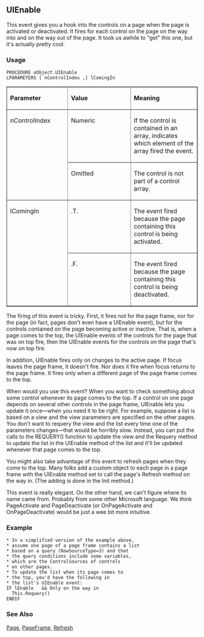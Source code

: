 ## UIEnable

This event gives you a hook into the controls on a page when the page is activated or deactivated. It fires for each control on the page on the way into and on the way out of the page. It took us awhile to "get" this one, but it's actually pretty cool.

### Usage

```foxpro
PROCEDURE oObject.UIEnable
LPARAMETERS [ nControlIndex ,] lComingIn
```
<table border cellspacing=0 cellpadding=0 width=100%>
<tr>
  <td width=32% valign=top>
  <p><b>Parameter</b></p>
  </td>
  <td width=23% valign=top>
  <p><b>Value</b></p>
  </td>
  <td width=45% valign=top>
  <p><b>Meaning</b></p>
  </td>
 </tr>
<tr>
  <td width=32% rowspan=2 valign=top>
  <p>nControlIndex</p>
  </td>
  <td width=23% valign=top>
  <p>Numeric</p>
  </td>
  <td width=45% valign=top>
  <p>If the control is contained in an array, indicates which element of the array fired the event.</p>
  </td>
 </tr>
<tr>
  <td width=33% valign=top>
  <p>Omitted</p>
  </td>
  <td width=67% valign=top>
  <p>The control is not part of a control array.</p>
  </td>
 </tr>
<tr>
  <td width=32% rowspan=2 valign=top>
  <p>lComingIn</p>
  </td>
  <td width=23% valign=top>
  <p>.T.</p>
  </td>
  <td width=45% valign=top>
  <p>The event fired because the page containing this control is being activated.</p>
  </td>
 </tr>
<tr>
  <td width=33% valign=top>
  <p>.F.</p>
  </td>
  <td width=67% valign=top>
  <p>The event fired because the page containing this control is being deactivated.</p>
  </td>
 </tr>
</table>

The firing of this event is tricky. First, it fires not for the page frame, nor for the page (in fact, pages don't even have a UIEnable event), but for the controls contained on the page becoming active or inactive. That is, when a page comes to the top, the UIEnable events of the controls for the page that was on top fire, then the UIEnable events for the controls on the page that's now on top fire.

In addition, UIEnable fires only on changes to the active page. If focus leaves the page frame, it doesn't fire. Nor does it fire when focus returns to the page frame. It fires only when a different page of the page frame comes to the top.

When would you use this event? When you want to check something about some control whenever its page comes to the top. If a control on one page depends on several other controls in the page frame, UIEnable lets you update it once&mdash;when you need it to be right. For example, suppose a list is based on a view and the view parameters are specified on the other pages. You don't want to requery the view and the list every time one of the parameters changes&mdash;that would be horribly slow. Instead, you can put the calls to the REQUERY() function to update the view and the Requery method to update the list in the UIEnable method of the list and it'll be updated whenever that page comes to the top.

You might also take advantage of this event to refresh pages when they come to the top. Many folks add a custom object to each page in a page frame with the UIEnable method set to call the page's Refresh method on the way in. (The adding is done in the Init method.)

This event is really elegant. On the other hand, we can't figure where its name came from. Probably from some other Microsoft language. We think PageActivate and PageDeactivate (or OnPageActivate and OnPageDeactivate) would be just a wee bit more intuitive.

### Example

```foxpro
* In a simplified version of the example above,
* assume one page of a page frame contains a list
* based on a query (RowSourceType=3) and that
* the query conditions include some variables,
* which are the ControlSources of controls
* on other pages.
* To update the list when its page comes to
* the top, you'd have the following in
* the list's UIEnable event:
IF lEnable   && Only on the way in
  This.Requery()
ENDIF
```
### See Also

[Page](s4g524.md), [PageFrame](s4g524.md), [Refresh](s4g616.md)